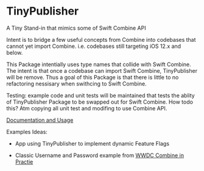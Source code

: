 # TinyPublisher
A Tiny Stand-in that mimics some of Swift Combine API

Intent is to bridge a few useful concepts from Combine into codebases that cannot yet import Combine.
i.e. codebases still targeting iOS 12.x and below.

This Package intentially uses type names that collide with Swift Combine. The intent is that once a codebase can import Swift Combine, TinyPublisher will be remove.
Thus a goal of this Package is that there is little to no refactoring nessisary when swithcing to Swift Combine.

Testing: example code and unit tests will be maintained that tests the ablity of TinyPublisher Package to be swapped out for Swift Combine. 
How todo this? Atm copying all unit test and modifing to use Combine API.

[Documentation and Usage](TinyPublisher/README.md)

Examples Ideas: 

* App using TinyPublisher to implement dynamic Feature Flags

* Classic Username and Password example from [WWDC Combine in Practie](https://developer.apple.com/videos/play/wwdc2019/721/)

